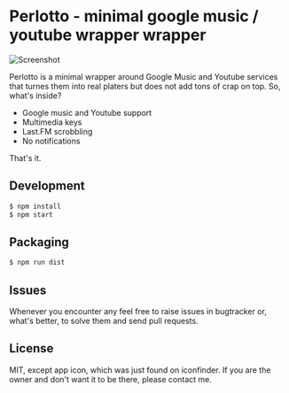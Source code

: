 # Perlotto - minimal google music / youtube wrapper wrapper

![Screenshot](./perlotto.png)

Perlotto is a minimal wrapper around Google Music and Youtube services
that turnes them into real platers but does not add tons of crap on top.
So, what's inside?

* Google music and Youtube support
* Multimedia keys
* Last.FM scrobbling
* No notifications

That's it.

## Development

```bash
$ npm install
$ npm start
```

## Packaging

```bash
$ npm run dist
```

## Issues

Whenever you encounter any feel free to raise issues in bugtracker or, what's better,
to solve them and send pull requests.

## License

MIT, except app icon, which was just found on iconfinder. If you are
the owner and don't want it to be there, please contact me.
